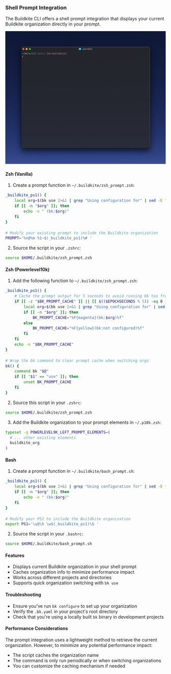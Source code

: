 ### Shell Prompt Integration

The Buildkite CLI offers a shell prompt integration that displays your current Buildkite organization directly in your prompt.

![bk cli prompt](./images/prompt.png)

#### Zsh (Vanilla)

1. Create a prompt function in `~/.buildkite/zsh_prompt.zsh`:

```zsh
_buildkite_ps1() {
    local org=$(bk use 2>&1 | grep "Using configuration for" | sed -E "s/Using configuration for \`(.*)\`/\1/")
    if [[ -n "$org" ]]; then
        echo -n " (bk:$org)"
    fi
}

# Modify your existing prompt to include the Buildkite organization
PROMPT='%n@%m %1~$(_buildkite_ps1)%# '
```

2. Source the script in your `.zshrc`:

```zsh
source $HOME/.buildkite/zsh_prompt.zsh
```

#### Zsh (Powerlevel10k)

1. Add the following function to `~/.buildkite/zsh_prompt.zsh`:

```zsh
_buildkite_ps1() {
    # Cache the prompt output for 5 seconds to avoid running bk too frequently
    if [[ -z "$BK_PROMPT_CACHE" ]] || [[ $(($EPOCHSECONDS % 5)) -eq 0 ]]; then
        local org=$(bk use 2>&1 | grep "Using configuration for" | sed -E "s/Using configuration for \`(.*)\`/\1/")
        if [[ -n "$org" ]]; then
            BK_PROMPT_CACHE="%F{magenta}(bk:$org)%f"
        else
            BK_PROMPT_CACHE="%F{yellow}(bk:not configured)%f"
        fi
    fi
    echo -n "$BK_PROMPT_CACHE"
}

# Wrap the bk command to clear prompt cache when switching orgs
bk() {
    command bk "$@"
    if [[ "$1" == "use" ]]; then
        unset BK_PROMPT_CACHE
    fi
}
```

2. Source this script in your `.zshrc`:

```zsh
source $HOME/.buildkite/zsh_prompt.zsh
```

3. Add the Buildkite organization to your prompt elements in `~/.p10k.zsh`:

```zsh
typeset -g POWERLEVEL9K_LEFT_PROMPT_ELEMENTS=(
  # ... other existing elements
  buildkite_org
)
```

#### Bash

1. Create a prompt function in `~/.buildkite/bash_prompt.sh`:

```bash
_buildkite_ps1() {
    local org=$(bk use 2>&1 | grep "Using configuration for" | sed -E "s/Using configuration for \`(.*)\`/\1/")
    if [[ -n "$org" ]]; then
        echo -n " (bk:$org)"
    fi
}

# Modify your PS1 to include the Buildkite organization
export PS1='\u@\h \w$(_buildkite_ps1)\$ '
```

2. Source the script in your `.bashrc`:

```bash
source $HOME/.buildkite/bash_prompt.sh
```

#### Features

- Displays current Buildkite organization in your shell prompt
- Caches organization info to minimize performance impact
- Works across different projects and directories
- Supports quick organization switching with `bk use`

#### Troubleshooting

- Ensure you've run `bk configure` to set up your organization
- Verify the `.bk.yaml` in your project's root directory
- Check that you're using a locally built `bk` binary in development projects

#### Performance Considerations

The prompt integration uses a lightweight method to retrieve the current organization. However, to minimize any potential performance impact:
- The script caches the organization name
- The command is only run periodically or when switching organizations
- You can customize the caching mechanism if needed
